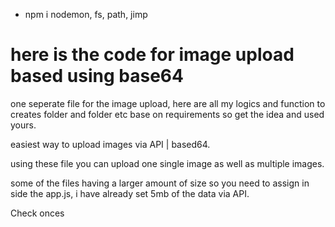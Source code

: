 * npm i nodemon, fs, path, jimp

# here is the code for image upload based using base64

one seperate file for the image upload, here are all my logics and function to creates folder and folder etc base on requirements so get the idea and used yours.

easiest way to upload images via API | based64.

using these file you can upload one single image as well as multiple images.

some of the files having a larger amount of size so you need to assign in side the app.js, i have already set 5mb of the data via API.

Check onces